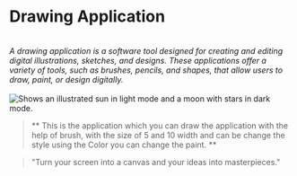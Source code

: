 # Drawing Application
<br>
<i> A drawing application is a software tool designed for creating and editing digital illustrations, sketches, and designs. These applications offer a variety of tools, such as brushes, pencils, and shapes, that allow users to draw, paint, or design digitally. </i>
<br>
<br>
<picture>
  <source media="(prefers-color-scheme: dark)" srcset="https://user-images.githubusercontent.com/25423296/163456776-7f95b81a-f1ed-45f7-b7ab-8fa810d529fa.png">
  <source media="(prefers-color-scheme: light)" srcset="https://user-images.githubusercontent.com/25423296/163456779-a8556205-d0a5-45e2-ac17-42d089e3c3f8.png">
  <img alt="Shows an illustrated sun in light mode and a moon with stars in dark mode." src"https://user-images.githubusercontent.com/25423296/163456779-a8556205-d0a5-45e2-ac17-42d089e3c3f8.png">
</picture>
<br>


> ** This is the application which you can draw the application with the help of brush, with the size of 5 and 10 width and can be change the style using the Color you can change the paint. **


> "Turn your screen into a canvas and your ideas into masterpieces."


